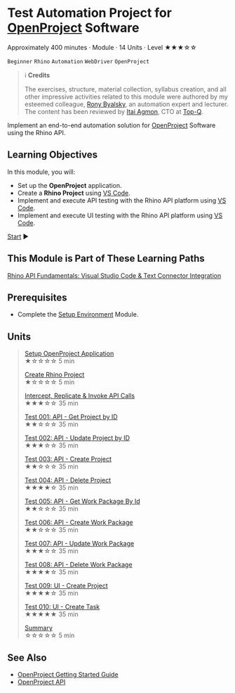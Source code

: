 # Test Automation Project for [OpenProject](https://www.openproject.org) Software

Approximately 400 minutes · Module · 14 Units · Level ★★★☆☆

`Beginner` `Rhino` `Automation` `WebDriver` `OpenProject`

> :information_source: **Credits**
>  
> The exercises, structure, material collection, syllabus creation, and all other impressive activities related to this module were authored by my esteemed colleague, [Rony Byalsky](https://www.linkedin.com/in/rony-byalsky-b9821212), an automation expert and lecturer. The content has been reviewed by [Itai Agmon](https://www.linkedin.com/in/itaiagmon/), CTO at [Top-Q](https://www.linkedin.com/company/top-q/mycompany/).

Implement an end-to-end automation solution for [OpenProject](https://www.openproject.org) Software using the Rhino API.

## Learning Objectives

In this module, you will:

* Set up the **OpenProject** application.
* Create a **Rhino Project** using [VS Code](https://code.visualstudio.com).
* Implement and execute API testing with the Rhino API platform using [VS Code](https://code.visualstudio.com).
* Implement and execute UI testing with the Rhino API platform using [VS Code](https://code.visualstudio.com).

[Start](./01.SetupOpenProjectApplication.md) :arrow_forward:

## This Module is Part of These Learning Paths  

[Rhino API Fundamentals: Visual Studio Code & Text Connector Integration](../../Path.OpenProject/Path.AutomationForOpenProject.md)

## Prerequisites

* Complete the [Setup Environment](../../Module.SetupEnvironment/00.Module.md) Module.

## Units

> [Setup OpenProject Application](./01.SetupOpenProjectApplication.md)  
  ★☆☆☆☆ 5 min  
>
> [Create Rhino Project](./02.CreateRhinoProject.md)  
  ★☆☆☆☆ 5 min  
>
> [Intercept, Replicate & Invoke API Calls](./03.InterceptAndReplicateAPICalls.md)  
  ★★★☆☆ 35 min  
>
> [Test 001: API - Get Project by ID](./04.Test001GetProjectById.md)  
  ★★☆☆☆ 35 min  
>
> [Test 002: API - Update Project by ID](./05.Test002UpdateProjectById.md)  
  ★★★☆☆ 35 min
>
> [Test 003: API - Create Project](./06.Test003CreateProject.md)  
  ★★☆☆☆ 35 min  
>
> [Test 004: API - Delete Project](./07.Test004DeleteProject.md)  
  ★★★★☆ 35 min
>
> [Test 005: API - Get Work Package By Id](./08.Test005GetWorkPackageById.md)  
  ★★☆☆☆ 35 min
>
> [Test 006: API - Create Work Package](./09.Test006CreateWorkPackage.md)  
  ★★☆☆☆ 35 min
>
> [Test 007: API - Update Work Package](./10.Test007UpdateWorkPackage.md)  
  ★★★☆☆ 35 min
>
> [Test 008: API - Delete Work Package](./11.Test008DeleteWorkPackage.md)  
  ★★★★☆ 35 min
>
> [Test 009: UI - Create Project](./12.Test009CreateProject.md)  
  ★★★★☆ 35 min
>
> [Test 010: UI - Create Task](./13.Test010CreateTask.md)  
  ★★★★★ 35 min
>
> [Summary](./14.Summary.md)  
  ☆☆☆☆☆ 5 min

## See Also

* [OpenProject Getting Started Guide](https://www.openproject.org/docs/getting-started/)
* [OpenProject API](https://www.openproject.org/docs/api/)
